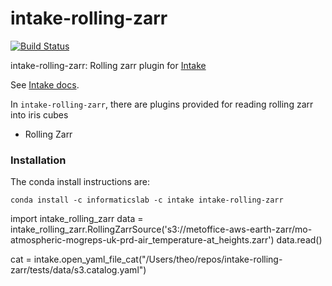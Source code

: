 # intake-rolling-zarr

[![Build Status](https://travis-ci.com/informatics-lab/intake-rolling-zarr.svg?branch=master)](https://travis-ci.com/informatics-lab/intake-rolling-zarr)

intake-rolling-zarr: Rolling zarr plugin for [Intake](https://github.com/intake/intake)

See [Intake docs](https://intake.readthedocs.io/en/latest/overview.html).

In `intake-rolling-zarr`, there are plugins provided for reading rolling zarr into iris cubes
  - Rolling Zarr

### Installation

The conda install instructions are:

```
conda install -c informaticslab -c intake intake-rolling-zarr
```



import intake_rolling_zarr
data = intake_rolling_zarr.RollingZarrSource('s3://metoffice-aws-earth-zarr/mo-atmospheric-mogreps-uk-prd-air_temperature-at_heights.zarr')
data.read()

cat = intake.open_yaml_file_cat("/Users/theo/repos/intake-rolling-zarr/tests/data/s3.catalog.yaml")